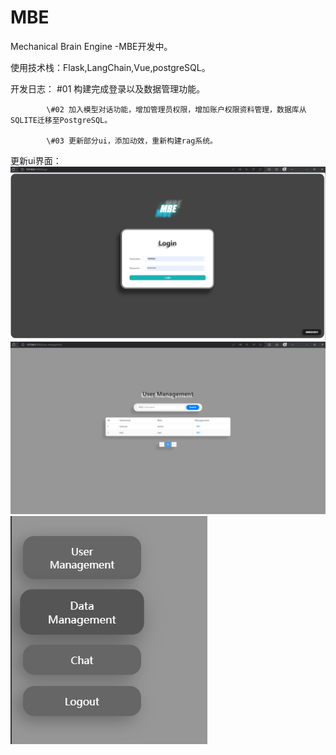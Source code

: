 # MBE
Mechanical Brain Engine -MBE开发中。

使用技术栈：Flask,LangChain,Vue,postgreSQL。

开发日志：
            \#01 构建完成登录以及数据管理功能。

            \#02 加入模型对话功能，增加管理员权限，增加账户权限资料管理，数据库从SQLITE迁移至PostgreSQL。

            \#03 更新部分ui，添加动效，重新构建rag系统。

更新ui界面：
![alt text](image.png)
![alt text](image-1.png)
![alt text](image-2.png)